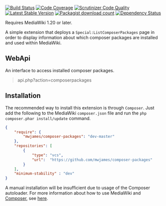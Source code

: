 [![Build Status](https://secure.travis-ci.org/SemanticMediaWiki/ExtensionManager.svg?branch=master)](http://travis-ci.org/SemanticMediaWiki/ExtensionManager)
[![Code Coverage](https://scrutinizer-ci.com/g/SemanticMediaWiki/ExtensionManager/badges/coverage.png?b=master)](https://scrutinizer-ci.com/g/SemanticMediaWiki/ExtensionManager/?branch=master)
[![Scrutinizer Code Quality](https://scrutinizer-ci.com/g/SemanticMediaWiki/ExtensionManager/badges/quality-score.png?b=master)](https://scrutinizer-ci.com/g/SemanticMediaWiki/ExtensionManager/?branch=master)
[![Latest Stable Version](https://poser.pugx.org/mediawiki/extension-manager/version.png)](https://packagist.org/packages/mediawiki/extension-manager)
[![Packagist download count](https://poser.pugx.org/mediawiki/extension-manager/d/total.png)](https://packagist.org/packages/mediawiki/extension-manager)
[![Dependency Status](https://www.versioneye.com/php/mediawiki:extension-manager/badge.png)](https://www.versioneye.com/php/mediawiki:extension-manager)


Requires MediaWiki 1.20 or later.

A simple extension that deploys a <code>Special:ListComposerPackages</code> page in order to display
information about which composer packages are installed and used within MediaWiki.

## WebApi
An interface to access installed composer packages.

> api.php?action=composerpackages

## Installation
The recommended way to install this extension is through `Composer`. Just add the following to the
MediaWiki ``composer.json`` file and run the ``php composer.phar install/update`` command.

```json
{
	"require": {
		"mwjames/composer-packages": "dev-master"
	},
	"repositories": [
		{
			"type": "vcs",
			"url":  "https://github.com/mwjames/composer-packages"
		}
	],
	"minimum-stability" : "dev"
}
```
A manual installation will be insufficient due to usage of the Composer autoloader. For more
information about how to use MediaWiki and [Composer][composer], see [here][mwcomposer].

[composer]: http://getcomposer.org/
[mwcomposer]: https://www.mediawiki.org/wiki/Composer